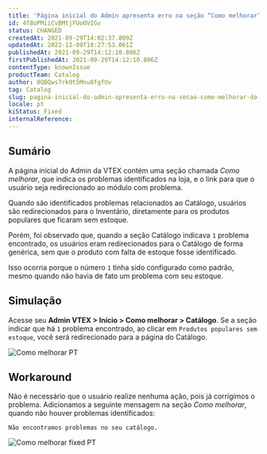 ```yaml
---
title: 'Página inicial do Admin apresenta erro na seção “Como melhorar” do Catálogo'
id: 4f8oPMiiCvBMtjFUoOVIGv
status: CHANGED
createdAt: 2021-09-29T14:02:37.809Z
updatedAt: 2022-12-09T18:27:53.061Z
publishedAt: 2021-09-29T14:12:10.806Z
firstPublishedAt: 2021-09-29T14:12:10.806Z
contentType: knownIssue
productTeam: Catalog
author: 0QBQws7rk0t5Mnu8fgfUv
tag: Catalog
slug: pagina-inicial-do-admin-apresenta-erro-na-secao-como-melhorar-do-catalogo
locale: pt
kiStatus: Fixed
internalReference: 
---
```


## Sumário

A página inicial do Admin da VTEX contém uma seção chamada *Como melhorar*, que indica os problemas identificados na loja, e o link para que o usuário seja redirecionado ao módulo com problema. 

Quando são identificados problemas relacionados ao Catálogo, usuários são redirecionados para o Inventário, diretamente para os produtos populares que ficaram sem estoque. 

Porém, foi observado que, quando a seção Catálogo indicava `1` problema encontrado, os usuários eram redirecionados para o Catálogo de forma genérica, sem que o produto com falta de estoque fosse identificado.  

Isso ocorria porque o número `1` tinha sido configurado como padrão, mesmo quando não havia de fato um problema com seu estoque. 


## Simulação

Acesse seu **Admin VTEX > Início > Como melhorar > Catálogo**. Se a seção indicar que há `1` problema encontrado, ao clicar em `Produtos populares sem estoque`, você será redirecionado para a página do Catálogo.

![Como melhorar PT](//images.ctfassets.net/alneenqid6w5/54P0d7km19QIamqTFa10F6/0c7b4d56e4f469c92c9cb4568e1b2268/Como_melhorar_PT.png)

## Workaround

Não é necessário que o usuário realize nenhuma ação, pois já corrigimos o problema. Adicionamos a seguinte mensagem na seção *Como melhorar*, quando não houver problemas identificados: 

`Não encontramos problemas no seu catálogo.`

![Como melhorar fixed PT](//images.ctfassets.net/alneenqid6w5/32jMVhuthv5CUK5oECisEr/9db429271ca62c42c8b4fc9fa3f5fe37/Como_melhorar_fixed_PT.png)

